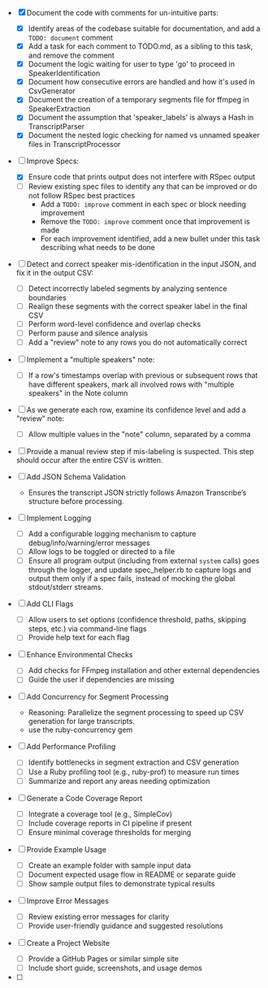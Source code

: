- [x] Document the code with comments for un-intuitive parts:
  - [x] Identify areas of the codebase suitable for documentation, and add a `TODO: document` comment
  - [x] Add a task for each comment to TODO.md, as a sibling to this task, and remove the comment
  - [x] Document the logic waiting for user to type 'go' to proceed in SpeakerIdentification
  - [x] Document how consecutive errors are handled and how it's used in CsvGenerator
  - [x] Document the creation of a temporary segments file for ffmpeg in SpeakerExtraction
  - [x] Document the assumption that 'speaker_labels' is always a Hash in TranscriptParser
  - [x] Document the nested logic checking for named vs unnamed speaker files in TranscriptProcessor

- [ ] Improve Specs:
  - [x] Ensure code that prints output does not interfere with RSpec output
  - [ ] Review existing spec files to identify any that can be improved or do not follow RSpec best practices
    - Add a `TODO: improve` comment in each spec or block needing improvement
    - Remove the `TODO: improve` comment once that improvement is made
    - For each improvement identified, add a new bullet under this task describing what needs to be done

- [ ] Detect and correct speaker mis-identification in the input JSON, and fix it in the output CSV:
  - [ ] Detect incorrectly labeled segments by analyzing sentence boundaries
  - [ ] Realign these segments with the correct speaker label in the final CSV
  - [ ] Perform word-level confidence and overlap checks
  - [ ] Perform pause and silence analysis
  - [ ] Add a "review" note to any rows you do not automatically correct

- [ ] Implement a "multiple speakers" note:
  - [ ] If a row's timestamps overlap with previous or subsequent rows that have different speakers, mark all involved rows with "multiple speakers" in the Note column

- [ ] As we generate each row, examine its confidence level and add a "review" note:
  - [ ] Allow multiple values in the "note" column, separated by a comma

- [ ] Provide a manual review step if mis-labeling is suspected. This step should occur after the entire CSV is written.

- [ ] Add JSON Schema Validation
  - Ensures the transcript JSON strictly follows Amazon Transcribe’s structure before processing.

- [ ] Implement Logging
  - [ ] Add a configurable logging mechanism to capture debug/info/warning/error messages
  - [ ] Allow logs to be toggled or directed to a file
  - [ ] Ensure all program output (including from external `system` calls) goes through the logger, and update
        spec_helper.rb to capture logs and output them only if a spec fails, instead of mocking the global stdout/stderr
        streams.

- [ ] Add CLI Flags
  - [ ] Allow users to set options (confidence threshold, paths, skipping steps, etc.) via command-line flags
  - [ ] Provide help text for each flag

- [ ] Enhance Environmental Checks
  - [ ] Add checks for FFmpeg installation and other external dependencies
  - [ ] Guide the user if dependencies are missing

- [ ] Add Concurrency for Segment Processing
  - Reasoning: Parallelize the segment processing to speed up CSV generation for large transcripts.
  - use the ruby-concurrency gem

- [ ] Add Performance Profiling
  - [ ] Identify bottlenecks in segment extraction and CSV generation
  - [ ] Use a Ruby profiling tool (e.g., ruby-prof) to measure run times
  - [ ] Summarize and report any areas needing optimization

- [ ] Generate a Code Coverage Report
  - [ ] Integrate a coverage tool (e.g., SimpleCov)
  - [ ] Include coverage reports in CI pipeline if present
  - [ ] Ensure minimal coverage thresholds for merging

- [ ] Provide Example Usage
  - [ ] Create an example folder with sample input data
  - [ ] Document expected usage flow in README or separate guide
  - [ ] Show sample output files to demonstrate typical results

- [ ] Improve Error Messages
  - [ ] Review existing error messages for clarity
  - [ ] Provide user-friendly guidance and suggested resolutions

- [ ] Create a Project Website
  - [ ] Provide a GitHub Pages or similar simple site
  - [ ] Include short guide, screenshots, and usage demos

- [ ] 
